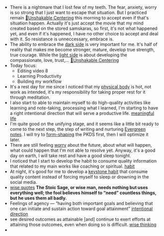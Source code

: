 - There is a nightmare that I lost few of my teeth. The fear, anxiety, worry is so strong that I just want to escape that situation. But I practiced remain [🌱Unshakable Centering](<🌱Unshakable Centering.md>) this morning to accept even if that's situation happen. Actually it's just accept the movie that my mind created based on the stored samskaras, so first, it's not what happened yet, and even if it's happened, I have no other choice to accept and deal with it. So resistance is unneccessary, embrace is.
- The ability to embrace the [dark side](<dark side.md>) is very important for me. It's half of reality that makes me become stronger, mature, develop true strength, true courage. While the [light side](<light side.md>) is about developing the compassionate, love, trust,... [🌱Unshakable Centering](<🌱Unshakable Centering.md>)
- Today focus:
    - Editing video 8
    - Learning Productivity
    - Building my workflow
- It's a rest day for me since I noticed that my [physical body](<physical body.md>) is hot, not work as intended, it's my responsibility for taking proper rest for it through meditation.
- I also start to able to maintain myself to do high-quality activities like learning and note-taking, processing what I learned, I'm starting to have a right intentional direction that will serve a productive life. [meaningful life](<meaningful life.md>)
- I'm quite good on the unifying stage, and it seems like a little bit ready to come to the next step, the step of writing and nurturing [Evergreen notes](<Evergreen notes.md>). I will try to [form-shaping](<form-shaping.md>) the PKDS first, then I will optimize it later.
- There are still feeling [worry](<worry.md>) about the future, about what will happen, what could happen that I'm not able to resolve yet. Anyway, it's a good day on earth, I will take rest and have a good sleep tonight. 
- I noticed that I start to develop the habit to consume quality information that related to my main works like coaching or spiritual. [habit](<habit.md>)
- At night, it's good for me to develop a [keystone habit](<keystone habit.md>) that consume quality content instead of forcing myself to sleep or drowning in the social media.
- [wise quotes](<wise quotes.md>) __The Stoic Sage, or wise man, needs nothing but uses everything well; the fool believes himself to “need” countless things, but he uses them all badly.__
- Feelings of agency — “having both important goals and believing that one can initiate and sustain action toward goal attainment” [intentional direction](<intentional direction.md>)
- see desired outcomes as attainable [and] continue to exert efforts at attaining those outcomes, even when doing so is difficult. [wise thinking](<wise thinking.md>)
- 
